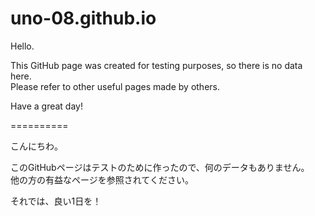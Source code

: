 # uno-08.github.io


Hello.

This GitHub page was created for testing purposes, so there is no data here.  
Please refer to other useful pages made by others.

Have a great day!

==========  

こんにちわ。

このGitHubページはテストのために作ったので、何のデータもありません。  
他の方の有益なページを参照されてください。

それでは、良い1日を！

